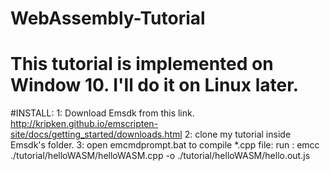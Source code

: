 # WebAssembly-Tutorial
# This tutorial is implemented on Window 10. I'll do it on Linux later.
#INSTALL:
1: Download Emsdk from this link.
http://kripken.github.io/emscripten-site/docs/getting_started/downloads.html
2: clone my tutorial inside Emsdk's folder.
3: open emcmdprompt.bat to compile *.cpp file: 
run : emcc ./tutorial/helloWASM/helloWASM.cpp -o ./tutorial/helloWASM/hello.out.js
